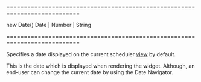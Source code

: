 ===========================================================================
<!--default-->new Date()<!--/default-->
<!--type-->Date | Number | String<!--/type-->
===========================================================================

<!--shortDescription-->
Specifies a date displayed on the current scheduler [view](/Documentation/Guide/Widgets/Scheduler/Views/View_Types/) by default.
<!--/shortDescription-->

<!--fullDescription-->
This is the date which is displayed when rendering the widget. Although, an end-user can change the current date by using the Date Navigator.


<!--/fullDescription-->